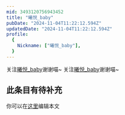 ```yaml
---
mid: 3493120756943452
title: "曦悦_baby"
pubDate: "2024-11-04T11:22:12.594Z"
updatedDate: "2024-11-04T11:22:12.594Z"
profile:
  {
    Nickname: ["曦悦_baby"],
  }
---
```


关注[曦悦_baby](https://space.bilibili.com/3493120756943452)谢谢喵~ 关注[曦悦_baby](https://space.bilibili.com/3493120756943452)谢谢喵~

## 此条目有待补充
你可以在[这里](https://github.com/Yuhanawa/VTuber.ICU-Content/edit/master/v/曦悦_baby/index.md)编辑本文
